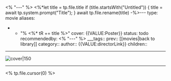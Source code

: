 <% "---" %>
<%*let title = tp.file.title
if (title.startsWith("Untitled")) {
title = await tp.system.prompt("Title");
}
await tp.file.rename(title)
-%>---
type: movie
aliases:
- - "% <%* tR += title %>"
cover: {{VALUE:Poster}}
status: todo
recommendedby:
<% "---" %>
___tags:: prev:: [[movies|back to library]]
category::
author:: {{VALUE:directorLink}}
children::
___
![cover|150]({{VALUE:Poster}})
___
<% tp.file.cursor(0) %>
